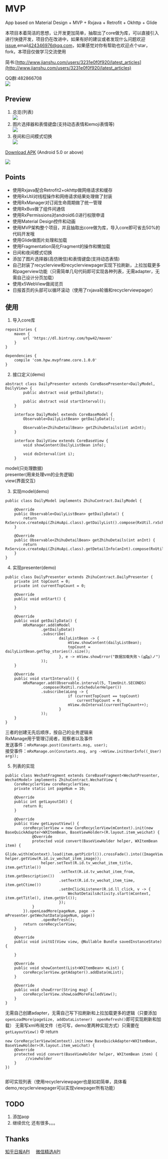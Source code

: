 # MVP

App based on Material Design + MVP + Rxjava + Retrofit + Okhttp + Glide

本项目本着简洁的思想，让开发更加简单，抽取出了core做为库，可以直接引入进行快捷开发，项目仍在改进中，如果有好的建议或者发现什么问题欢迎[issue](https://github.com/SuperMan42/MVP/issues),email<424346976@qq.com>，如果感觉对你有帮助也欢迎点个star，fork，本项目仅做学习交流使用

简书:[http://www.jianshu.com/users/3231e0f0f920/latest_articles](http://www.jianshu.com/users/3231e0f0f920/latest_articles)

QQ群:482866708  
![](https://github.com/SuperMan42/MVP/blob/master/share.png)

## Preview
1. 总览(列表)  
![](https://github.com/SuperMan42/MVP/blob/master/1.gif)  
2. 图片选择器和表情键盘(支持动态表情和emoji表情等)  
![](https://github.com/SuperMan42/MVP/blob/master/2.gif)  
3. 夜间和日间模式切换  
![](https://github.com/SuperMan42/MVP/blob/master/3.gif)  

[Download APK](http://pro-app-mt.fir.im/85bcc48436a73ec65be41df573fd81ecbfc7f377.apk?AWSAccessKeyId=e0cada7f00f2465b929656d799937873&Expires=1479991896&Signature=RAHMsJ6bxPgxQxpDStKNj9rC3dE%3D&filename=app-release.apk_1.0.apk)
(Android 5.0 or above)  

![](https://github.com/SuperMan42/MVP/blob/master/download.png)

## Points
* 使用Rxjava配合Retrofit2+okhttp做网络请求和缓存
* 使用RxUtil对线程操作和网络请求结果处理做了封装
* 使用RxManager对订阅生命周期做了统一管理
* 使用RxBus做了组件间通信
* 使用RxPermissions对android6.0进行权限申请
* 使用Material Design控件和动画
* 使用MVP架构整个项目，并且抽取出core做为库，导入core即可省去50%的代码开发哦
* 使用Glide做图片处理和加载
* 使用Fragmentation简化Fragment的操作和懒加载
* 日间和夜间模式切换
* 添加了图片选择器(高仿微信)和表情键盘(支持动态表情)
* 自己封装了recyclerview和recyclerviewpager实现下拉刷新，上拉加载更多和pagerview功能（只需简单几句代码即可实现各种列表，无需adapter，无需自己设计分页加载）
* 使用x5WebView做阅览页
* 日报首页的头部可以循环滚动（使用了rxjava轮循和recyclerviewpager）

## 使用
1. 导入core库
```
repositories {
    maven {
        url 'https://dl.bintray.com/hpw42/maven'
    }
}

dependencies {
    compile 'com.hpw.mvpframe.core.1.0.0'
}

```
2. 接口定义(demo)  

``` 
abstract class DailyPresenter extends CoreBasePresenter<DailyModel, DailyView> {
        public abstract void getDailyData();

        public abstract void startInterval();
    }

    interface DailyModel extends CoreBaseModel {
        Observable<DailyListBean> getDailyData();

        Observable<ZhihuDetailBean> getZhihuDetails(int anInt);
    }

    interface DailyView extends CoreBaseView {
        void showContent(DailyListBean info);

        void doInterval(int i);
    }
```
model(只处理数据)  
presenter(用来处理vm的业务逻辑)  
view(界面交互)  

3. 实现model(demo)

```
public class DailyModel implements ZhihuContract.DailyModel {

    @Override
    public Observable<DailyListBean> getDailyData() {
        return RxService.createApi(ZhiHuApi.class).getDailyList().compose(RxUtil.rxSchedulerHelper());
    }

    @Override
    public Observable<ZhihuDetailBean> getZhihuDetails(int anInt) {
        return RxService.createApi(ZhiHuApi.class).getDetailInfo(anInt).compose(RxUtil.rxSchedulerHelper());
    }
}
```
4. 实现presenter(demo)

```
public class DailyPresenter extends ZhihuContract.DailyPresenter {
    private int topCount = 0;
    private int currentTopCount = 0;

    @Override
    public void onStart() {

    }

    @Override
    public void getDailyData() {
        mRxManager.add(mModel
                .getDailyData()
                .subscribe(
                        dailyListBean -> {
                            mView.showContent(dailyListBean);
                            topCount = dailyListBean.getTop_stories().size();
                        }, e -> mView.showError("数据加载失败ヽ(≧Д≦)ノ")
                ));
    }

    @Override
    public void startInterval() {
        mRxManager.add(Observable.interval(5, TimeUnit.SECONDS)
                .compose(RxUtil.rxSchedulerHelper())
                .subscribe(aLong -> {
                            if (currentTopCount == topCount)
                                currentTopCount = 0;
                            mView.doInterval(currentTopCount++);
                        }
                ));
    }
}
```
三者的创建无先后顺序，按自己的业务逻辑来  
RxManage用于管理订阅者，观察者以及事件  
发送事件：`mRxManage.post(Constants.msg, user);`  
接受事件：`mRxManage.on(Constants.msg, arg ->mView.initUserInfo((_User) arg));`  

5. 列表的实现  

```
public class WechatFragment extends CoreBaseFragment<WechatPresenter, WechatModel> implements ZhihuContract.WechatView {
    CoreRecyclerView coreRecyclerView;
    private static int pageNum = 10;

    @Override
    public int getLayoutId() {
        return 0;
    }

    @Override
    public View getLayoutView() {
        coreRecyclerView = new CoreRecyclerView(mContext).init(new BaseQuickAdapter<WXItemBean, BaseViewHolder>(R.layout.item_weichat) {
            @Override
            protected void convert(BaseViewHolder helper, WXItemBean item) {
                Glide.with(mContext).load(item.getPicUrl()).crossFade().into((ImageView) helper.getView(R.id.iv_wechat_item_image));
                helper.setText(R.id.tv_wechat_item_title, item.getTitle())
                        .setText(R.id.tv_wechat_item_from, item.getDescription())
                        .setText(R.id.tv_wechat_item_time, item.getCtime())
                        .setOnClickListener(R.id.ll_click, v -> {
                            WechatDetailsActivity.start(mContext, item.getTitle(), item.getUrl());
                        });
            }
        }).openLoadMore(pageNum, page -> mPresenter.getWechatData(pageNum, page))
                .openRefresh();
        return coreRecyclerView;
    }

    @Override
    public void initUI(View view, @Nullable Bundle savedInstanceState) {

    }

    @Override
    public void showContent(List<WXItemBean> mList) {
        coreRecyclerView.getAdapter().addData(mList);
    }

    @Override
    public void showError(String msg) {
        coreRecyclerView.showLoadMoreFailedView();
    }
}
```
无需自己创建adapter，无需自己写下拉刷新和上拉加载更多的逻辑（只要添加`openLoadMore(pageSize, addDataListener)  openRefresh()`即可实现刷新和加载）
无需写xml布局文件（也可写，demo里两种实现方式）只需要在`getLayoutView()` 中 return  

```
new CoreRecyclerView(mContext).init(new BaseQuickAdapter<WXItemBean, BaseViewHolder>(R.layout.item_weichat) {
    @Override
    protected void convert(BaseViewHolder helper, WXItemBean item) {
         //viewholder      
    }
})
        
```
即可实现列表（使用recyclerviewpager也是如初简单，具体看demo,recyclerviewpager可以实现viewpager所有功能）

## TODO
1. 添加aop
2. 继续优化
还有很多。。。

## Thanks
[知乎日报API](https://github.com/izzyleung/ZhihuDailyPurify/wiki/%E7%9F%A5%E4%B9%8E%E6%97%A5%E6%8A%A5-API-%E5%88%86%E6%9E%90)&nbsp;&nbsp;&nbsp;&nbsp;&nbsp;[微信精选API](http://www.tianapi.com/#wxnew)&nbsp;&nbsp;&nbsp;&nbsp;&nbsp;
